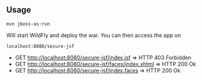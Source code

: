 

Usage
-------

    mvn jboss-as:run
Will start WildFly and deploy the war. You can then access the app on

    localhost:8080/secure-jsf


* GET [http://localhost:8080/secure-jsf/index.jsf](http://localhost:8080/secure-jsf/index.jsf) => HTTP 403 Forbidden
* GET [http://localhost:8080/secure-jsf/faces/index.xhtml](http://localhost:8080/secure-jsf/faces/index.xhtml) => HTTP 200 Ok
* GET [http://localhost:8080/secure-jsf/index.faces](http://localhost:8080/secure-jsf/index.faces) => HTTP 200 Ok